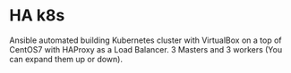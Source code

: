 # HA k8s
Ansible automated building Kubernetes cluster with VirtualBox on a top of CentOS7 with HAProxy as a Load Balancer.
3 Masters and 3 workers (You can expand them up or down).
